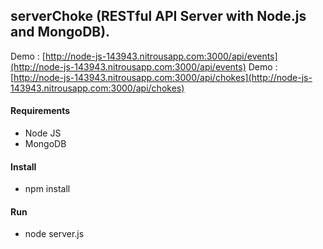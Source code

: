 
## serverChoke (RESTful API Server with Node.js and MongoDB).

Demo : [http://node-js-143943.nitrousapp.com:3000/api/events](http://node-js-143943.nitrousapp.com:3000/api/events)
Demo : [http://node-js-143943.nitrousapp.com:3000/api/chokes](http://node-js-143943.nitrousapp.com:3000/api/chokes)

#### Requirements
* Node JS
* MongoDB

#### Install
* npm install

#### Run
* node server.js
